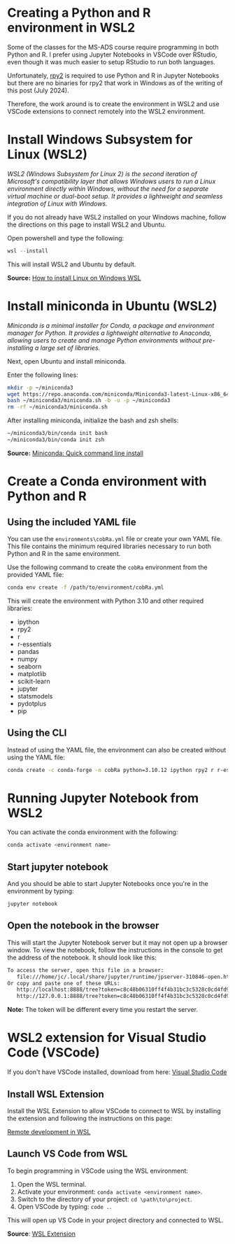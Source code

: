 # Creating a Python and R environment in WSL2

Some of the classes for the MS-ADS course require programming in both Python and R. I prefer using Jupyter Notebooks in VSCode over RStudio, even though it was much easier to setup RStudio to run both languages.

Unfortunately, [rpy2](https://rpy2.github.io/doc/latest/html/introduction.html) is required to use Python and R in Jupyter Notebooks but there are no binaries for rpy2 that work in Windows as of the writing of this post (July 2024).

Therefore, the work around is to create the environment in WSL2 and use VSCode extensions to connect remotely into the WSL2 environment.

# Install Windows Subsystem for Linux (WSL2)


_WSL2 (Windows Subsystem for Linux 2) is the second iteration of Microsoft's compatibility layer that allows Windows users to run a Linux environment directly within Windows, without the need for a separate virtual machine or dual-boot setup. It provides a lightweight and seamless integration of Linux with Windows._


If you do not already have WSL2 installed on your Windows machine, follow the directions on this page to install WSL2 and Ubuntu.

Open powershell and type the following:

```powershell
wsl --install
```

This will install WSL2 and Ubuntu by default.

**Source:** [How to install Linux on Windows WSL](https://learn.microsoft.com/en-us/windows/wsl/install)

# Install miniconda in Ubuntu (WSL2)


_Miniconda is a minimal installer for Conda, a package and environment manager for Python. It provides a lightweight alternative to Anaconda, allowing users to create and manage Python environments without pre-installing a large set of libraries._

Next, open Ubuntu and install miniconda.

Enter the following lines:

```bash
mkdir -p ~/miniconda3
wget https://repo.anaconda.com/miniconda/Miniconda3-latest-Linux-x86_64.sh -O ~/miniconda3/miniconda.sh
bash ~/miniconda3/miniconda.sh -b -u -p ~/miniconda3
rm -rf ~/miniconda3/miniconda.sh
```

After installing miniconda, initialize the bash and zsh shells:

```bash
~/miniconda3/bin/conda init bash
~/miniconda3/bin/conda init zsh
```

**Source:** [Miniconda: Quick command line install](https://docs.anaconda.com/miniconda/)

# Create a Conda environment with Python and R

## Using the included YAML file

You can use the `environments\cobRa.yml` file or create your own YAML file. This file contains the minimum required libraries necessary to run both Python and R in the same environment. 

Use the following command to create the `cobRa` environment from the provided YAML file:

```bash
conda env create -f /path/to/environment/cobRa.yml
``` 
This will create the environment with Python 3.10 and other required libraries: 
- ipython
- rpy2
- r
- r-essentials
- pandas
- numpy
- seaborn
- matplotlib
- scikit-learn
- jupyter
- statsmodels
- pydotplus
- pip

## Using the CLI
Instead of using the YAML file, the environment can also be created without using the YAML file:

```bash
conda create -c conda-forge -n cobRa python=3.10.12 ipython rpy2 r r-essentials pandas numpy seaborn matplotlib scikit-learn jupyter statsmodels pydotplus
```

# Running Jupyter Notebook from WSL2

You can activate the conda environment with the following:

```bash
conda activate <environment name>
```

## Start jupyter notebook

And you should be able to start Jupyter Notebooks once you're in the
environment by typing:

```bash
jupyter notebook
```

## Open the notebook in the browser

This will start the Jupyter Notebook server but it may not open up a browser
window. To view the notebook, follow the instructions in the console to get
the address of the notebook. It should look like this:

```bash
To access the server, open this file in a browser:
   file:///home/jc/.local/share/jupyter/runtime/jpserver-310846-open.html
Or copy and paste one of these URLs:
   http://localhost:8888/tree?token=c8c48b06310ff4f4b31bc3c5328c0cd4fd9421d7941d475b
   http://127.0.0.1:8888/tree?token=c8c48b06310ff4f4b31bc3c5328c0cd4fd9421d7941d475b
```

**Note:** The token will be different every time you restart the server.

# WSL2 extension for Visual Studio Code (VSCode)

If you don't have VSCode installed, download from here: [Visual Studio Code](https://code.visualstudio.com/)

## Install WSL Extension

Install the WSL Extension to allow VSCode to connect to WSL by installing the
extension and following the instructions on this page:

[Remote development in WSL](https://code.visualstudio.com/docs/remote/wsl-tutorial)

## Launch VS Code from WSL

To begin programming in VSCode using the WSL environment:

1. Open the WSL terminal.
2. Activate your environment: `conda activate <environment name>`.
3. Switch to the directory of your project: `cd \path\to\project`.
4. Open VSCode by typing: `code .`.

This will open up VS Code in your project directory and connected to WSL.

**Source**: [WSL Extension](https://marketplace.visualstudio.com/items?itemName=ms-vscode-remote.remote-wsl#:~:text=The%20WSL%20extension%20lets%20you,as%20you%20would%20from%20Windows.)
